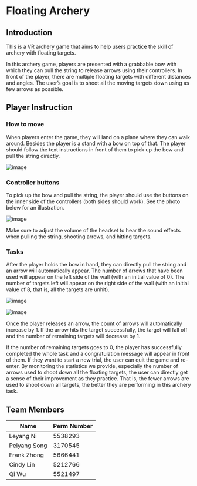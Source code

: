 # Floating Archery

## Introduction 

This is a VR archery game that aims to help users practice the skill of archery with floating targets.

In this archery game, players are presented with a grabbable bow with which they can pull the string to release arrows using their controllers. In front of the player, there are multiple floating targets with different distances and angles. The user’s goal is to shoot all the moving targets down using as few arrows as possible.

## Player Instruction

### How to move

When players enter the game, they will land on a plane where they can walk around. Besides the player is a stand with a bow on top of that. The player should follow the text instructions in front of them to pick up the bow and pull the string directly. 

![image](https://github.com/LeyangNi/VMe50/assets/107967055/0d49e0e3-61b2-4819-8864-40e260eb70fc)

### Controller buttons

To pick up the bow and pull the string, the player should use the buttons on the inner side of the controllers (both sides should work). See the photo below for an illustration.

![image](https://github.com/LeyangNi/VMe50/assets/107967055/9c89a3b5-209c-4e01-a2d5-dc1bf7961528)

Make sure to adjust the volume of the headset to hear the sound effects when pulling the string, shooting arrows, and hitting targets. 

### Tasks

After the player holds the bow in hand, they can directly pull the string and an arrow will automatically appear. The number of arrows that have been used will appear on the left side of the wall (with an initial value of 0). The number of targets left will appear on the right side of the wall (with an initial value of 8, that is, all the targets are unhit). 

![image](https://github.com/LeyangNi/VMe50/assets/107967055/5713a727-7c26-40cb-acaf-41ca9cd23590)

![image](https://github.com/LeyangNi/VMe50/assets/107967055/916c91d6-1ef4-4b1a-92e5-06a26f588378)

Once the player releases an arrow, the count of arrows will automatically increase by 1. If the arrow hits the target successfully, the target will fall off and the number of remaining targets will decrease by 1. 

If the number of remaining targets goes to 0, the player has successfully completed the whole task and a congratulation message will appear in front of them. If they want to start a new trial, the user can quit the game and re-enter. By monitoring the statistics we provide, especially the number of arrows used to shoot down all the floating targets, the user can directly get a sense of their improvement as they practice. That is, the fewer arrows are used to shoot down all targets, the better they are performing in this archery task.

## Team Members
|      Name     | Perm Number |
| ------------- | ----------- |
|   Leyang Ni   |   5538293   | 
| Peiyang Song  |   3170545   |
|  Frank Zhong  |   5666441   |
|   Cindy Lin   |   5212766   |
|     Qi Wu     |   5521497   |
